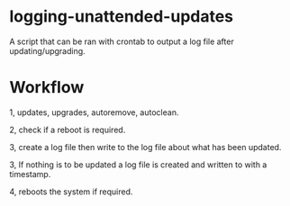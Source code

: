 # logging-unattended-updates

A script that can be ran with crontab to output a log file after updating/upgrading.

# Workflow

1, updates, upgrades, autoremove, autoclean.

2, check if a reboot is required.

3, create a log file then write to the log file about what has been updated.

3, If nothing is to be updated a log file is created and written to with a timestamp.

4, reboots the system if required.
